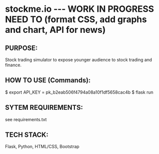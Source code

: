 # stockme.io --- WORK IN PROGRESS NEED TO (format CSS, add graphs and chart, API for news)

## PURPOSE:
Stock trading simulator to expose younger audience to stock trading and finance. 

## HOW TO USE (Commands): 
$ export API_KEY = pk_b2eab506f4794a08a10f1df5658cac4b
$ flask run

## SYTEM REQUIREMENTS: 
see requirements.txt

## TECH STACK: 
Flask, Python, HTML/CSS, Bootstrap
